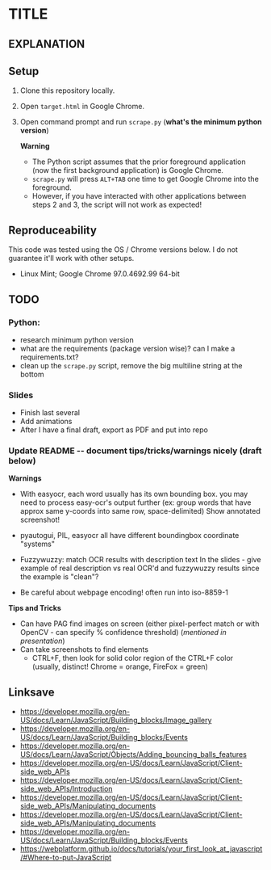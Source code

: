 # TITLE

## EXPLANATION

## Setup

1. Clone this repository locally.

2. Open `target.html` in Google Chrome.

3. Open command prompt and run `scrape.py` (**what's the minimum python version**)

    **Warning**
    * The Python script assumes that the prior foreground application (now the first background application) is Google Chrome.
    * `scrape.py` will press `ALT+TAB` one time to get Google Chrome into the foreground.
    * However, if you have interacted with other applications between steps 2 and 3, the script will not work as expected!

## Reproduceability

This code was tested using the OS / Chrome versions below.  I do not guarantee it'll work with other setups.
- Linux Mint; Google Chrome 97.0.4692.99 64-bit

## TODO

### Python:
- research minimum python version
- what are the requirements (package version wise)?  can I make a requirements.txt?
- clean up the `scrape.py` script, remove the big multiline string at the bottom

### Slides
- Finish last several
- Add animations
- After I have a final draft, export as PDF and put into repo

### Update README -- document tips/tricks/warnings nicely (draft below)

**Warnings**

- With easyocr, each word usually has its own bounding box.  you may need to process easy-ocr's output further (ex: group words that have approx same y-coords into same row, space-delimited)
    Show annotated screenshot!

- pyautogui, PIL, easyocr all have different boundingbox coordinate "systems"

- Fuzzywuzzy: match OCR results with description text
In the slides - give example of real description vs real OCR'd and fuzzywuzzy results since the example is "clean"?

- Be careful about webpage encoding!  often run into iso-8859-1

**Tips and Tricks**

- Can have PAG find images on screen (either pixel-perfect match or with OpenCV - can specify % confidence threshold) (*mentioned in presentation*)
- Can take screenshots to find elements
    - CTRL+F, then look for solid color region of the CTRL+F color (usually, distinct!  Chrome = orange, FireFox = green)


## Linksave
- https://developer.mozilla.org/en-US/docs/Learn/JavaScript/Building_blocks/Image_gallery
- https://developer.mozilla.org/en-US/docs/Learn/JavaScript/Building_blocks/Events
- https://developer.mozilla.org/en-US/docs/Learn/JavaScript/Objects/Adding_bouncing_balls_features
- https://developer.mozilla.org/en-US/docs/Learn/JavaScript/Client-side_web_APIs
- https://developer.mozilla.org/en-US/docs/Learn/JavaScript/Client-side_web_APIs/Introduction
- https://developer.mozilla.org/en-US/docs/Learn/JavaScript/Client-side_web_APIs/Manipulating_documents
- https://developer.mozilla.org/en-US/docs/Learn/JavaScript/Client-side_web_APIs/Manipulating_documents
- https://developer.mozilla.org/en-US/docs/Learn/JavaScript/Building_blocks/Events
- https://webplatform.github.io/docs/tutorials/your_first_look_at_javascript/#Where-to-put-JavaScript